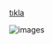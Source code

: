 [tıkla](https://mehmettas1.github.io/Personal-Web-site/)

![images](https://user-images.githubusercontent.com/101858286/166465587-be4cc806-78c0-44bd-b0bb-fc16d362ad16.png)

